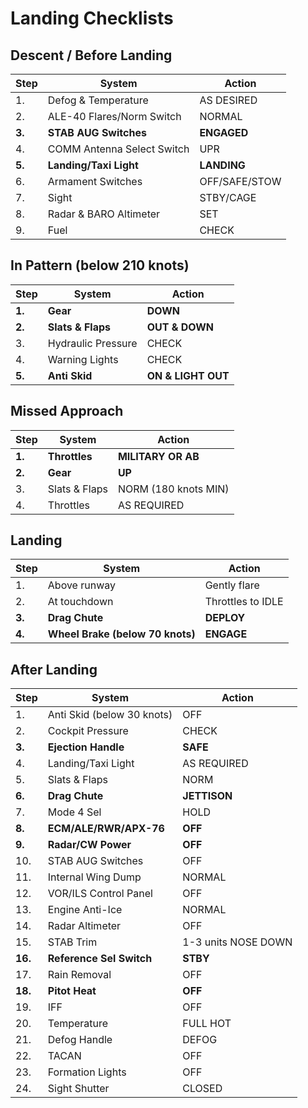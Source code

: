 # Landing Checklists

## Descent / Before Landing

| Step   | System                     | Action        |
|--------|----------------------------|---------------|
| 1.     | Defog & Temperature        | AS DESIRED    |
| 2.     | ALE-40 Flares/Norm Switch  | NORMAL        |
| **3.** | **STAB AUG Switches**      | **ENGAGED**   |
| 4.     | COMM Antenna Select Switch | UPR           |
| **5.** | **Landing/Taxi Light**     | **LANDING**   |
| 6.     | Armament Switches          | OFF/SAFE/STOW |
| 7.     | Sight                      | STBY/CAGE     |
| 8.     | Radar & BARO Altimeter     | SET           |
| 9.     | Fuel                       | CHECK         |

## In Pattern (below 210 knots)

| Step   | System             | Action             |
|--------|--------------------|--------------------|
| **1.** | **Gear**           | **DOWN**           |
| **2.** | **Slats & Flaps**  | **OUT & DOWN**     |
| 3.     | Hydraulic Pressure | CHECK              |
| 4.     | Warning Lights     | CHECK              |
| **5.** | **Anti Skid**      | **ON & LIGHT OUT** |

## Missed Approach

| Step   | System        | Action               |
|--------|---------------|----------------------|
| **1.** | **Throttles** | **MILITARY OR AB**   |
| **2.** | **Gear**      | **UP**               |
| 3.     | Slats & Flaps | NORM (180 knots MIN) |
| 4.     | Throttles     | AS REQUIRED          |

## Landing

| Step   | System                           | Action            |
|--------|----------------------------------|-------------------|
| 1.     | Above runway                     | Gently flare      |
| 2.     | At touchdown                     | Throttles to IDLE |
| **3.** | **Drag Chute**                   | **DEPLOY**        |
| **4.** | **Wheel Brake (below 70 knots)** | **ENGAGE**        |

## After Landing

| Step    | System                     | Action              |
|---------|----------------------------|---------------------|
| 1.      | Anti Skid (below 30 knots) | OFF                 |
| 2.      | Cockpit Pressure           | CHECK               |
| **3.**  | **Ejection Handle**        | **SAFE**            |
| 4.      | Landing/Taxi Light         | AS REQUIRED         |
| 5.      | Slats & Flaps              | NORM                |
| **6.**  | **Drag Chute**             | **JETTISON**        |
| 7.      | Mode 4 Sel                 | HOLD                |
| **8.**  | **ECM/ALE/RWR/APX-76**     | **OFF**             |
| **9.**  | **Radar/CW Power**         | **OFF**             |
| 10.     | STAB AUG Switches          | OFF                 |
| 11.     | Internal Wing Dump         | NORMAL              |
| 12.     | VOR/ILS Control Panel      | OFF                 |
| 13.     | Engine Anti-Ice            | NORMAL              |
| 14.     | Radar Altimeter            | OFF                 |
| 15.     | STAB Trim                  | 1-3 units NOSE DOWN |
| **16.** | **Reference Sel Switch**   | **STBY**            |
| 17.     | Rain Removal               | OFF                 |
| **18.** | **Pitot Heat**             | **OFF**             |
| 19.     | IFF                        | OFF                 |
| 20.     | Temperature                | FULL HOT            |
| 21.     | Defog Handle               | DEFOG               |
| 22.     | TACAN                      | OFF                 |
| 23.     | Formation Lights           | OFF                 |
| 24.     | Sight Shutter              | CLOSED              |